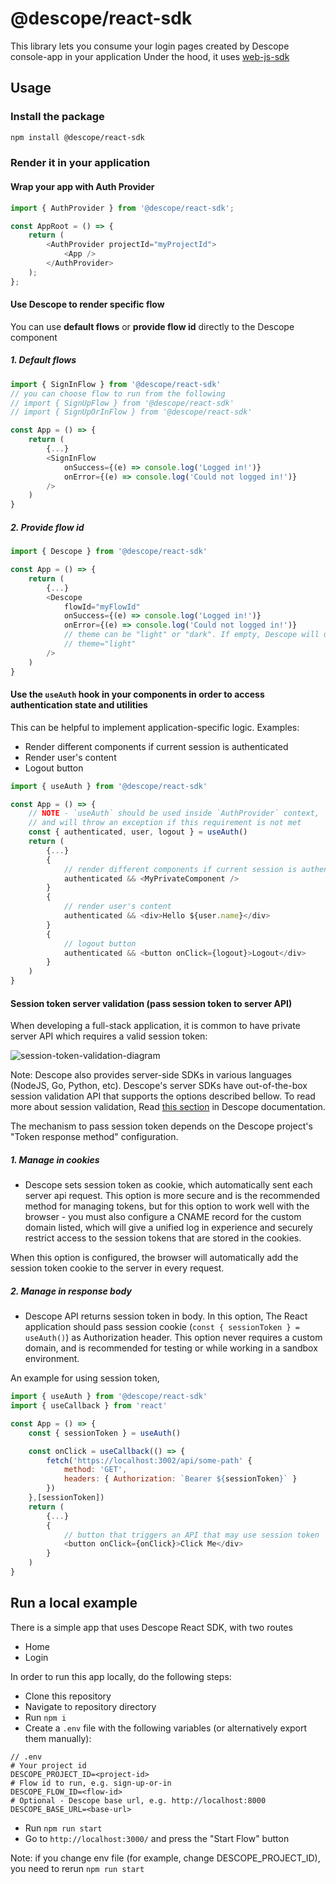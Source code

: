 # @descope/react-sdk

This library lets you consume your login pages created by Descope console-app in your application
Under the hood, it uses [web-js-sdk](https://github.com/descope/web-js-sdk)

## Usage

### Install the package

```bash
npm install @descope/react-sdk
```

### Render it in your application

#### Wrap your app with Auth Provider

```js
import { AuthProvider } from '@descope/react-sdk';

const AppRoot = () => {
	return (
		<AuthProvider projectId="myProjectId">
			<App />
		</AuthProvider>
	);
};
```

#### Use Descope to render specific flow

You can use **default flows** or **provide flow id** directly to the Descope component

##### 1. Default flows

```js
import { SignInFlow } from '@descope/react-sdk'
// you can choose flow to run from the following
// import { SignUpFlow } from '@descope/react-sdk'
// import { SignUpOrInFlow } from '@descope/react-sdk'

const App = () => {
    return (
        {...}
        <SignInFlow
            onSuccess={(e) => console.log('Logged in!')}
            onError={(e) => console.log('Could not logged in!')}
        />
    )
}
```

##### 2. Provide flow id

```js
import { Descope } from '@descope/react-sdk'

const App = () => {
    return (
        {...}
        <Descope
            flowId="myFlowId"
            onSuccess={(e) => console.log('Logged in!')}
            onError={(e) => console.log('Could not logged in!')}
            // theme can be "light" or "dark". If empty, Descope will use the OS theme
            // theme="light"
        />
    )
}
```

#### Use the `useAuth` hook in your components in order to access authentication state and utilities

This can be helpful to implement application-specific logic. Examples:

- Render different components if current session is authenticated
- Render user's content
- Logout button

```js
import { useAuth } from '@descope/react-sdk'

const App = () => {
    // NOTE - `useAuth` should be used inside `AuthProvider` context,
    // and will throw an exception if this requirement is not met
    const { authenticated, user, logout } = useAuth()
    return (
        {...}
        {
            // render different components if current session is authenticated
            authenticated && <MyPrivateComponent />
        }
        {
            // render user's content
            authenticated && <div>Hello ${user.name}</div>
        }
        {
            // logout button
            authenticated && <button onClick={logout}>Logout</div>
        }
    )
}
```

#### Session token server validation (pass session token to server API)

When developing a full-stack application, it is common to have private server API which requires a valid session token:

![session-token-validation-diagram](https://docs.descope.com/static/SessionValidation-cf7b2d5d26594f96421d894273a713d8.png)

Note: Descope also provides server-side SDKs in various languages (NodeJS, Go, Python, etc). Descope's server SDKs have out-of-the-box session validation API that supports the options described bellow. To read more about session validation, Read [this section](https://docs.descope.com/guides/gettingstarted/#session-validation) in Descope documentation.

The mechanism to pass session token depends on the Descope project's "Token response method" configuration.

##### 1. Manage in cookies

- Descope sets session token as cookie, which automatically sent each server api request. This option is more secure and is the recommended method for managing tokens, but for this option to work well with the browser - you must also configure a CNAME record for the custom domain listed, which will give a unified log in experience and securely restrict access to the session tokens that are stored in the cookies.

When this option is configured, the browser will automatically add the session token cookie to the server in every request.

##### 2. Manage in response body

- Descope API returns session token in body. In this option, The React application should pass session cookie (`const { sessionToken } = useAuth()`) as Authorization header. This option never requires a custom domain, and is recommended for testing or while working in a sandbox environment.

An example for using session token,

```js
import { useAuth } from '@descope/react-sdk'
import { useCallback } from 'react'

const App = () => {
    const { sessionToken } = useAuth()

    const onClick = useCallback(() => {
        fetch('https://localhost:3002/api/some-path' {
            method: 'GET',
            headers: { Authorization: `Bearer ${sessionToken}` }
        })
    },[sessionToken])
    return (
        {...}
        {
            // button that triggers an API that may use session token
            <button onClick={onClick}>Click Me</div>
        }
    )
}
```

## Run a local example

There is a simple app that uses Descope React SDK, with two routes

- Home
- Login

In order to run this app locally, do the following steps:

- Clone this repository
- Navigate to repository directory
- Run `npm i`
- Create a `.env` file with the following variables (or alternatively export them manually):

```env
// .env
# Your project id
DESCOPE_PROJECT_ID=<project-id>
# Flow id to run, e.g. sign-up-or-in
DESCOPE_FLOW_ID=<flow-id>
# Optional - Descope base url, e.g. http://localhost:8000
DESCOPE_BASE_URL=<base-url>
```

- Run `npm run start`
- Go to `http://localhost:3000/` and press the "Start Flow" button

Note: if you change env file (for example, change DESCOPE_PROJECT_ID), you need to rerun `npm run start`

